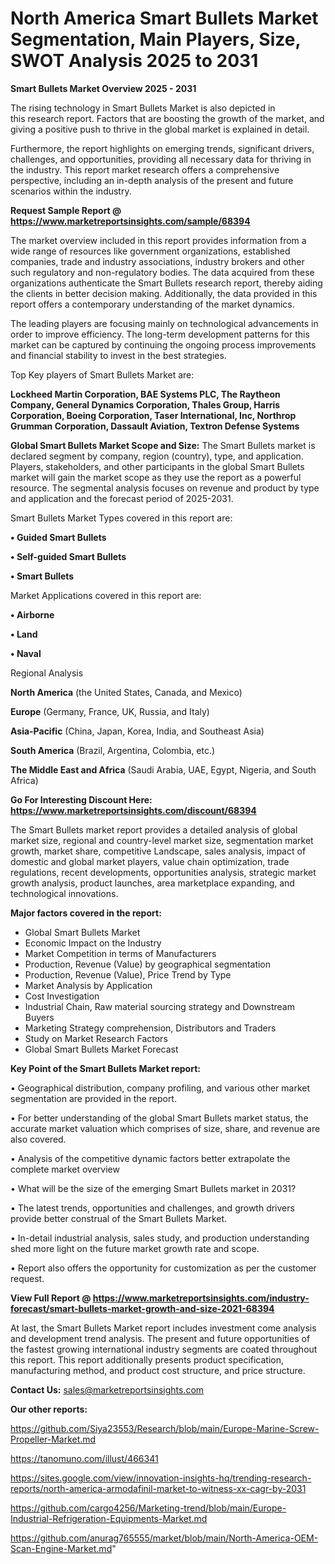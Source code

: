 # North America Smart Bullets Market Segmentation, Main Players, Size, SWOT Analysis 2025 to 2031

<Strong> Smart Bullets Market Overview 2025 - 2031</strong>

The rising technology in Smart Bullets Market is also depicted in this research report. Factors that are boosting the growth of the market, and giving a positive push to thrive in the global market is explained in detail.

Furthermore, the report highlights on emerging trends, significant drivers, challenges, and opportunities, providing all necessary data for thriving in the industry. This report market research offers a comprehensive perspective, including an in-depth analysis of the present and future scenarios within the industry.

<strong>Request Sample Report @ <a href=https://www.marketreportsinsights.com/sample/68394>https://www.marketreportsinsights.com/sample/68394</a></strong>

The market overview included in this report provides information from a wide range of resources like government organizations, established companies, trade and industry associations, industry brokers and other such regulatory and non-regulatory bodies. The data acquired from these organizations authenticate the Smart Bullets research report, thereby aiding the clients in better decision making. Additionally, the data provided in this report offers a contemporary understanding of the market dynamics.

The leading players are focusing mainly on technological advancements in order to improve efficiency. The long-term development patterns for this market can be captured by continuing the ongoing process improvements and financial stability to invest in the best strategies.

Top Key players of Smart Bullets Market are:

<strong>Lockheed Martin Corporation, BAE Systems PLC, The Raytheon Company, General Dynamics Corporation, Thales Group, Harris Corporation, Boeing Corporation, Taser International, Inc, Northrop Grumman Corporation, Dassault Aviation, Textron Defense Systems</strong>

<strong><b>Global Smart Bullets Market Scope and Size:</b></strong>
The Smart Bullets market is declared segment by company, region (country), type, and application. Players, stakeholders, and other participants in the global Smart Bullets market will gain the market scope as they use the report as a powerful resource. The segmental analysis focuses on revenue and product by type and application and the forecast period of 2025-2031.

Smart Bullets Market Types covered in this report are:

<strong>• Guided Smart Bullets

• Self-guided Smart Bullets

• Smart Bullets</strong>

Market Applications covered in this report are:

<strong>• Airborne

• Land

• Naval</strong> 

Regional Analysis

<strong>North America</strong> (the United States, Canada, and Mexico)

<strong>Europe</strong> (Germany, France, UK, Russia, and Italy)

<strong>Asia-Pacific</strong> (China, Japan, Korea, India, and Southeast Asia)

<strong>South America</strong> (Brazil, Argentina, Colombia, etc.)

<strong>The Middle East and Africa</strong> (Saudi Arabia, UAE, Egypt, Nigeria, and South Africa)

<strong>Go For Interesting Discount Here: <a href=https://www.marketreportsinsights.com/discount/68394>https://www.marketreportsinsights.com/discount/68394</a></strong>

The Smart Bullets market report provides a detailed analysis of global market size, regional and country-level market size, segmentation market growth, market share, competitive Landscape, sales analysis, impact of domestic and global market players, value chain optimization, trade regulations, recent developments, opportunities analysis, strategic market growth analysis, product launches, area marketplace expanding, and technological innovations.

<strong><b>Major factors covered in the report:</b></strong>
<ul>
  <li>Global Smart Bullets Market </li>
  <li>Economic Impact on the Industry</li>
  <li>Market Competition in terms of Manufacturers</li>
  <li>Production, Revenue (Value) by geographical segmentation</li>
  <li>Production, Revenue (Value), Price Trend by Type</li>
  <li>Market Analysis by Application</li>
  <li>Cost Investigation</li>
  <li>Industrial Chain, Raw material sourcing strategy and Downstream Buyers</li>
  <li>Marketing Strategy comprehension, Distributors and Traders</li>
  <li>Study on Market Research Factors</li>
  <li>Global Smart Bullets Market Forecast</li>
</ul>

<strong><b>Key Point of the Smart Bullets Market report:</b></strong>

• Geographical distribution, company profiling, and various other market segmentation are provided in the report.

• For better understanding of the global Smart Bullets market status, the accurate market valuation which comprises of size, share, and revenue are also covered.

• Analysis of the competitive dynamic factors better extrapolate the complete market overview

• What will be the size of the emerging Smart Bullets market in 2031?

• The latest trends, opportunities and challenges, and growth drivers provide better construal of the Smart Bullets Market.

• In-detail industrial analysis, sales study, and production understanding shed more light on the future market growth rate and scope.

• Report also offers the opportunity for customization as per the customer request.

<strong><b>View Full Report @ <a href=https://www.marketreportsinsights.com/industry-forecast/smart-bullets-market-growth-and-size-2021-68394>https://www.marketreportsinsights.com/industry-forecast/smart-bullets-market-growth-and-size-2021-68394</a></b></strong>


At last, the Smart Bullets Market report includes investment come analysis and development trend analysis. The present and future opportunities of the fastest growing international industry segments are coated throughout this report. This report additionally presents product specification, manufacturing method, and product cost structure, and price structure.

<strong>Contact Us:</strong>
sales@marketreportsinsights.com

<strong>Our other reports:</strong>

<a href=https://github.com/Siya23553/Research/blob/main/Europe-Marine-Screw-Propeller-Market.md>https://github.com/Siya23553/Research/blob/main/Europe-Marine-Screw-Propeller-Market.md</a>

<a href=https://tanomuno.com/illust/466341>https://tanomuno.com/illust/466341</a>

<a href=https://sites.google.com/view/innovation-insights-hq/trending-research-reports/north-america-armodafinil-market-to-witness-xx-cagr-by-2031>https://sites.google.com/view/innovation-insights-hq/trending-research-reports/north-america-armodafinil-market-to-witness-xx-cagr-by-2031</a>

<a href=https://github.com/cargo4256/Marketing-trend/blob/main/Europe-Industrial-Refrigeration-Equipments-Market.md>https://github.com/cargo4256/Marketing-trend/blob/main/Europe-Industrial-Refrigeration-Equipments-Market.md</a>

<a href=https://github.com/anurag765555/market/blob/main/North-America-OEM-Scan-Engine-Market.md>https://github.com/anurag765555/market/blob/main/North-America-OEM-Scan-Engine-Market.md</a>"
